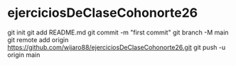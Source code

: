 # ejerciciosDeClaseCohonorte26
git init
git add README.md
git commit -m "first commit"
git branch -M main
git remote add origin https://github.com/wijaro88/ejerciciosDeClaseCohonorte26.git
git push -u origin main

